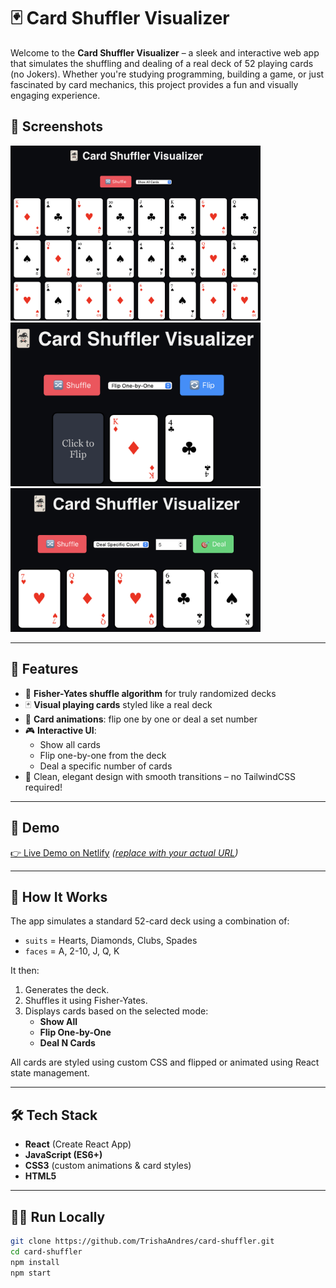 # 🃏 Card Shuffler Visualizer

Welcome to the **Card Shuffler Visualizer** – a sleek and interactive web app that simulates the shuffling and dealing of a real deck of 52 playing cards (no Jokers). Whether you're studying programming, building a game, or just fascinated by card mechanics, this project provides a fun and visually engaging experience.

## 📸 Screenshots

<img src="./preview9.png" alt="Card Shuffle Screenshot" width="400"/>
<img src="./preview10.png" alt="Card Shuffle Screenshot" width="400"/>
<img src="./preview11.png" alt="Card Shuffle Screenshot" width="400"/>

---

## 🚀 Features

- 🔀 **Fisher-Yates shuffle algorithm** for truly randomized decks
- 🃏 **Visual playing cards** styled like a real deck
- 💫 **Card animations**: flip one by one or deal a set number
- 🎮 **Interactive UI**:
  - Show all cards
  - Flip one-by-one from the deck
  - Deal a specific number of cards
- 🎨 Clean, elegant design with smooth transitions – no TailwindCSS required!

---

## 📸 Demo

[👉 Live Demo on Netlify](https://cardshufflerta.netlify.app) *([replace with your actual URL](https://cardshufflerta.netlify.app))*

---

## 🧠 How It Works

The app simulates a standard 52-card deck using a combination of:
- `suits` = Hearts, Diamonds, Clubs, Spades
- `faces` = A, 2-10, J, Q, K

It then:
1. Generates the deck.
2. Shuffles it using Fisher-Yates.
3. Displays cards based on the selected mode:
   - **Show All**
   - **Flip One-by-One**
   - **Deal N Cards**

All cards are styled using custom CSS and flipped or animated using React state management.

---

## 🛠️ Tech Stack

- **React** (Create React App)
- **JavaScript (ES6+)**
- **CSS3** (custom animations & card styles)
- **HTML5**

---

## 🧑‍💻 Run Locally

```bash
git clone https://github.com/TrishaAndres/card-shuffler.git
cd card-shuffler
npm install
npm start
```

